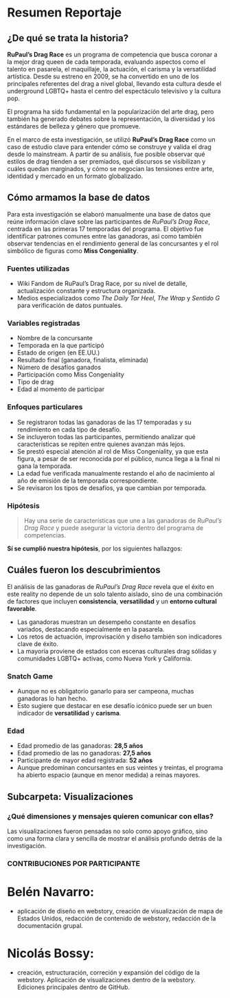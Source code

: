 # Resumen Reportaje

## ¿De qué se trata la historia?

**RuPaul’s Drag Race** es un programa de competencia que busca coronar a la mejor drag queen de cada temporada, evaluando aspectos como el talento en pasarela, el maquillaje, la actuación, el carisma y la versatilidad artística. Desde su estreno en 2009, se ha convertido en uno de los principales referentes del drag a nivel global, llevando esta cultura desde el underground LGBTQ+ hasta el centro del espectáculo televisivo y la cultura pop.

El programa ha sido fundamental en la popularización del arte drag, pero también ha generado debates sobre la representación, la diversidad y los estándares de belleza y género que promueve.

En el marco de esta investigación, se utilizó **RuPaul’s Drag Race** como un caso de estudio clave para entender cómo se construye y valida el drag desde lo mainstream. A partir de su análisis, fue posible observar qué estilos de drag tienden a ser premiados, qué discursos se visibilizan y cuáles quedan marginados, y cómo se negocian las tensiones entre arte, identidad y mercado en un formato globalizado.

## Cómo armamos la base de datos

Para esta investigación se elaboró manualmente una base de datos que reúne información clave sobre las participantes de *RuPaul’s Drag Race*, centrada en las primeras 17 temporadas del programa. El objetivo fue identificar patrones comunes entre las ganadoras, así como también observar tendencias en el rendimiento general de las concursantes y el rol simbólico de figuras como **Miss Congeniality**.

### Fuentes utilizadas

- Wiki Fandom de RuPaul’s Drag Race, por su nivel de detalle, actualización constante y estructura organizada.
- Medios especializados como *The Daily Tar Heel*, *The Wrap* y *Sentido G* para verificación de datos puntuales.

### Variables registradas

- Nombre de la concursante  
- Temporada en la que participó  
- Estado de origen (en EE.UU.)  
- Resultado final (ganadora, finalista, eliminada)  
- Número de desafíos ganados  
- Participación como Miss Congeniality  
- Tipo de drag  
- Edad al momento de participar  

### Enfoques particulares

- Se registraron todas las ganadoras de las 17 temporadas y su rendimiento en cada tipo de desafío.
- Se incluyeron todas las participantes, permitiendo analizar qué características se repiten entre quienes avanzan más lejos.
- Se prestó especial atención al rol de Miss Congeniality, ya que esta figura, a pesar de ser reconocida por el público, nunca llega a la final ni gana la temporada.
- La edad fue verificada manualmente restando el año de nacimiento al año de emisión de la temporada correspondiente.
- Se revisaron los tipos de desafíos, ya que cambian por temporada.

### Hipótesis

> Hay una serie de características que une a las ganadoras de *RuPaul’s Drag Race* y puede asegurar la victoria dentro del programa de competencias.

**Sí se cumplió nuestra hipótesis**, por los siguientes hallazgos:

## Cuáles fueron los descubrimientos

El análisis de las ganadoras de *RuPaul’s Drag Race* revela que el éxito en este reality no depende de un solo talento aislado, sino de una combinación de factores que incluyen **consistencia**, **versatilidad** y un **entorno cultural favorable**.

- Las ganadoras muestran un desempeño constante en desafíos variados, destacando especialmente en la pasarela.
- Los retos de actuación, improvisación y diseño también son indicadores clave de éxito.
- La mayoría proviene de estados con escenas culturales drag sólidas y comunidades LGBTQ+ activas, como Nueva York y California.

### Snatch Game

- Aunque no es obligatorio ganarlo para ser campeona, muchas ganadoras lo han hecho.
- Esto sugiere que destacar en ese desafío icónico puede ser un buen indicador de **versatilidad** y **carisma**.

### Edad

- Edad promedio de las ganadoras: **28,5 años**  
- Edad promedio de las no ganadoras: **27,5 años**  
- Participante de mayor edad registrada: **52 años**  
- Aunque predominan concursantes en sus veintes y treintas, el programa ha abierto espacio (aunque en menor medida) a reinas mayores.

## Subcarpeta: Visualizaciones

### ¿Qué dimensiones y mensajes quieren comunicar con ellas?

Las visualizaciones fueron pensadas no solo como apoyo gráfico, sino como una forma clara y sencilla de mostrar el análisis profundo detrás de la investigación.

### CONTRIBUCIONES POR PARTICIPANTE

# Belén Navarro:
 - aplicación de diseño en webstory, creación de visualización de mapa de Estados Unidos, redacción de contenido de webstory, redacción de la documentación grupal.
# Nicolás Bossy:
- creación, estructuración, correción y expansión del código de la webstory. Aplicación de visualizaciones dentro de la webstory. Ediciones principales dentro de GitHub. 
